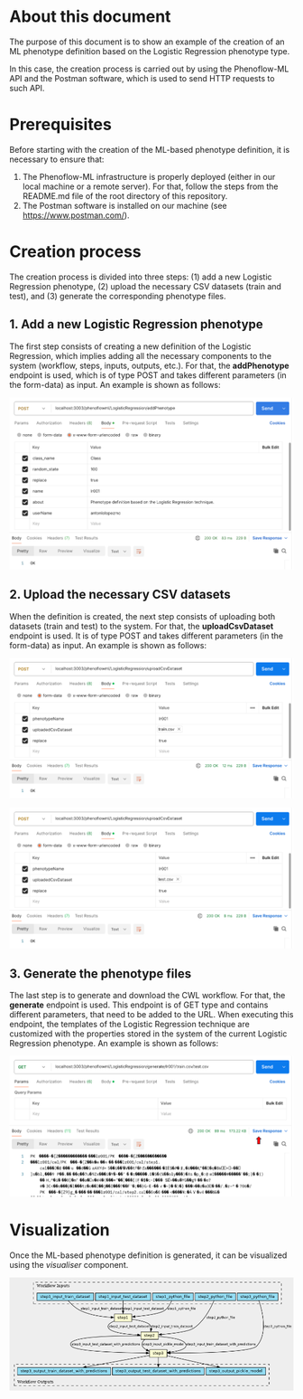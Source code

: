 # About this document

The purpose of this document is to show an example of the creation of an ML phenotype definition based on the Logistic Regression phenotype type.

In this case, the creation process is carried out by using the Phenoflow-ML API and the Postman software, which is used to send HTTP requests to such API.

# Prerequisites

Before starting with the creation of the ML-based phenotype definition, it is necessary to ensure that:

  1. The Phenoflow-ML infrastructure is properly deployed (either in our local machine or a remote server). For that, follow the steps from the README.md file of the root directory of this repository.
  2. The Postman software is installed on our machine (see https://www.postman.com/).

# Creation process

The creation process is divided into three steps: (1) add a new Logistic Regression phenotype, (2) upload the necessary CSV datasets (train and test), and (3) generate the corresponding phenotype files.

## 1. Add a new Logistic Regression phenotype

The first step consists of creating a new definition of the Logistic Regression, which implies adding all the necessary components to the system (workflow, steps, inputs, outputs, etc.). For that, the **addPhenotype** endpoint is used, which is of type POST and takes different parameters (in the form-data) as input. An example is shown as follows:

![alt text](1.png "LogisticRegression")

## 2. Upload the necessary CSV datasets

When the definition is created, the next step consists of uploading both datasets (train and test) to the system. For that, the **uploadCsvDataset** endpoint is used. It is of type POST and takes different parameters (in the form-data) as input. An example is shown as follows:

![alt text](2.png "LogisticRegression")

![alt text](3.png "LogisticRegression")

## 3. Generate the phenotype files

The last step is to generate and download the CWL workflow. For that, the **generate** endpoint is used. This endpoint is of GET type and contains different parameters, that need to be added to the URL. When executing this endpoint, the templates of the Logistic Regression technique are customized with the properties stored in the system of the current Logistic Regression phenotype. An example is shown as follows:

![alt text](4.png "LogisticRegression")

# Visualization

Once the ML-based phenotype definition is generated, it can be visualized using the *visualiser* component.

![alt text](5.png "LogisticRegression")
